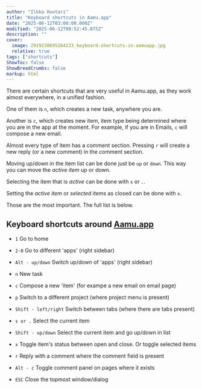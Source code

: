 ```yaml
---
author: "Ilkka Huotari"
title: "Keyboard shortcuts in Aamu.app"
date: "2025-06-12T03:00:00.000Z"
modified: "2025-06-12T08:52:45.075Z"
description: ""
cover:
  image: 2919230695264223_keyboard-shortcuts-in-aamuapp.jpg
  relative: true
tags: ["shortcuts"]
ShowToc: false
ShowBreadCrumbs: false
markup: html
---
```


<p>There are certain shortcuts that are very useful in Aamu.app, as they work almost everywhere, in a unified fashion.</p><p>One of them is <code>n</code>, which creates a new task, anywhere you are.</p><p>Another is <code>c</code>, which creates new item, item type being determined where you are in the app at the moment. For example, if you are in Emails, <code>c</code> will compose a new email.</p><p>Almost every type of item has a comment section. Pressing <code>r</code> will create a new reply (or a new comment) in the comment section. </p><p>Moving up/down in the item list can be done just be <code>up</code> or <code>down</code>. This way you can move the <em>active item</em> up or down.</p><p>Selecting the item that is <em>active</em> can be done with <code>s</code> or <code>.</code>.</p><p>Setting the <em>active item</em> or <em>selected items</em> as closed can be done with <code>x</code>.</p><p>Those are the most important. The full list is below.</p><h2>Keyboard shortcuts around <a target="_blank" rel="noopener noreferrer nofollow" href="http://Aamu.app">Aamu.app</a></h2><ul><li><p><code>1</code> Go to home</p></li><li><p><code>2-0</code> Go to different 'apps' (right sidebar)</p></li><li><p><code>Alt - up/down</code> Switch up/down of 'apps' (right sidebar)</p></li><li><p><code>n</code> New task</p></li><li><p><code>c</code> Compose a new 'item' (for exampe a new email on email page)</p></li><li><p><code>p</code> Switch to a different project (where project menu is present)</p></li><li><p><code>Shift - left/right</code> Switch between tabs (where there are tabs present)</p></li><li><p><code>s or .</code> Select the current item</p></li><li><p><code>Shift - up/down</code> Select the current item and go up/down in list</p></li><li><p><code>x</code> Toggle item's status between open and close. Or toggle selected items</p></li><li><p><code>r</code> Reply with a comment where the comment field is present</p></li><li><p><code>Alt - c</code> Toggle comment panel on pages where it exists</p></li><li><p><code>ESC</code> Close the topmost window/dialog</p></li></ul><p></p>